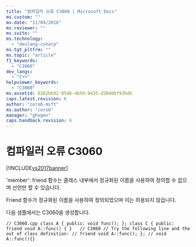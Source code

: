 ```yaml
---
title: "컴파일러 오류 C3060 | Microsoft Docs"
ms.custom: ""
ms.date: "11/04/2016"
ms.reviewer: ""
ms.suite: ""
ms.technology: 
  - "devlang-csharp"
ms.tgt_pltfrm: ""
ms.topic: "article"
f1_keywords: 
  - "C3060"
dev_langs: 
  - "C++"
helpviewer_keywords: 
  - "C3060"
ms.assetid: 6282bb92-0546-4b59-9435-d3840bf93bdb
caps.latest.revision: 6
author: "corob-msft"
ms.author: "corob"
manager: "ghogen"
caps.handback.revision: 6
---
```

# 컴파일러 오류 C3060
[!INCLUDE[vs2017banner](../../assembler/inline/includes/vs2017banner.md)]

'member': friend 함수는 클래스 내부에서 정규화된 이름을 사용하여 정의할 수 없으며 선언만 할 수 있습니다.  
  
 Friend 함수가 정규화된 이름을 사용하여 정의되었으며 이는 허용되지 않습니다.  
  
 다음 샘플에서는 C3060을 생성합니다.  
  
```  
// C3060.cpp class A { public: void func(); }; class C { public: friend void A::func() { }   // C3060 // Try the following line and the out of class definition: // friend void A::func(); }; // void A::func(){}  
```